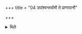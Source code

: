 +++
title = "04 उपांश्वन्तर्यामौ ते प्राणापानौ"

+++

<details><summary>थिते</summary>
4. with upāṁśvantaryāmau te... at the end of each formula (the Adhvaryu) adds “O you N.N."[^1]   

[^1]: All the formulae with variants from MS IV.8.7.  
</details>
